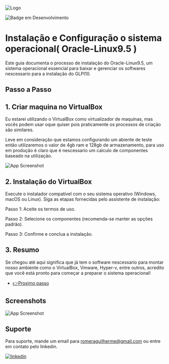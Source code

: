 

![Logo](https://i.ibb.co/hM1bC3X/2.png)

![Badge em Desenvolvimento](http://img.shields.io/static/v1?label=STATUS&message=EM%20DESENVOLVIMENTO&color=GREEN&style=for-the-badge)

# Instalação e Configuração o sistema operacional( Oracle-Linux9.5 )

Este guia documenta o processo de instalação do Oracle-Linux9.5, um sistema operacional essencial para baixar e gerenciar os softwares nescessario para a instalação do GLPI10.

## Passo a Passo

## 1. Criar maquina no VirtualBox
Eu estarei utilizando o VirtualBox como virtualizador de maquinas, mas vocês podem usar oque quiser pois praticamente os processos de criação são similares.

Leve em consideração que estamos configurando um abiente de teste então utilizaremos o valor de 4gb ram e 128gb de armazenamento, para uso em produção é claro que é nescessario um calculo de componentes baseado na utilização.

![App Screenshot](https://kfocus.org/img/wf/vbox-w11/vbox-newvm-000.webp?1725558517)


## 2. Instalação do VirtualBox
Execute o instalador compatível com o seu sistema operativo (Windows, macOS ou Linux).
Siga as etapas fornecidas pelo assistente de instalação:

Passo 1: Aceite os termos de uso.

Passo 2: Selecione os componentes (recomenda-se manter as opções padrão).

Passo 3: Confirme e conclua a instalação.

## 3. Resumo
Se chegou até aqui significa que já tem o software nescessario para montar nosso ambiente como o VirtualBox, Vmware, Hyper-v, entre outros, acredito que você está pronto para começar a preparar o sistema operacional!

 - [👉Proximo passo](https://github.com/RomeraSCR/GLPI10_NA_PRATICA/blob/main/PASSO2-ORACLE-LINUX.md)

## Screenshots

![App Screenshot](https://kfocus.org/img/wf/vbox-w11/vbox-newvm-000.webp?1725558517)


## Suporte

Para suporte, mande um email para romeraguilherme@gmail.com ou entre em contato pelo linkedin.


[![linkedin](https://img.shields.io/badge/linkedin-0A66C2?style=for-the-badge&logo=linkedin&logoColor=white)](https://www.linkedin.com/in/guilherme-romera-569801267/)
